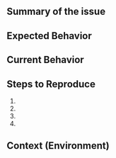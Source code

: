 <!--
Issue tracker is **ONLY** used for reporting bugs. NO FEATURE REQUESTS HERE! Use [the official guild](https://discordapp.com/invite/ERFteaZ) for feature requests and suggestions.
-->

## Summary of the issue
<!--- Provide a general summary of the issue in the Title above -->

## Expected Behavior
<!--- Tell us what should happen -->

## Current Behavior
<!--- Tell us what happens instead of the expected behavior -->

## Steps to Reproduce
<!--- Provide steps you took to reproduce the issue -->
1.
2.
3.
4.

## Context (Environment)
<!--- Provide context, FlareBot version (_info version), shard ID (_shardinfo) and Guild ID (_serverinfo) -->
